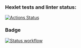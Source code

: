 ### Hexlet tests and linter status:
[![Actions Status](https://github.com/mikonoid/devops-for-programmers-project-lvl1/workflows/hexlet-check/badge.svg)](https://github.com/mikonoid/devops-for-programmers-project-lvl1/actions)

### Badge 

[![Status workflow](https://github.com/mikonoid/devops-for-programmers-project-lvl1/actions/workflows/push.yml/badge.svg)](https://github.com/mikonoid/devops-for-programmers-project-lvl1/actions/workflows/push.yml)
